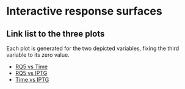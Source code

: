 # Interactive response surfaces

## Link list to the three plots

Each plot is generated for the two depicted variables, fixing the third variable to its zero value.

* [RQ5 vs Time](https://ferbracalente.github.io/Paper_cocultivo/RQ5vsTime.html)
* [RQ5 vs IPTG](https://ferbracalente.github.io/Paper_cocultivo/RQ5vsIPTG.html)
* [Time vs IPTG](https://ferbracalente.github.io/Paper_cocultivo/TimevsIPTG.html)
